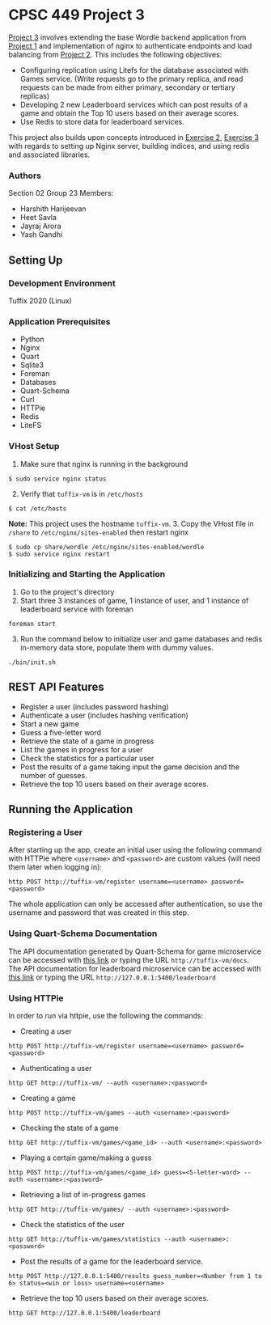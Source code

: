 # CPSC 449 Project 3 
 [Project 3](https://docs.google.com/document/d/1OWltxCFRsd2s4khOdfwKLZ3vqF6dsJ087nyMn0klcQs/edit) involves extending the base Wordle backend application from [Project 1](https://docs.google.com/document/d/14YzD8w5SpJk0DqizgrgyOsXvQ2-rrd-39RUSe2GNvz4/edit) and implementation of nginx to authenticate endpoints and load balancing from [Project 2](https://docs.google.com/document/d/1BXrmgSclvifgYWItGxxhZ72BrmiD5evXoRbA_uRP_jM/edit). This includes the following objectives:
- Configuring replication using Litefs for the database associated with Games service. (Write requests go to the primary replica, and read requests can be made from either primary, secondary or tertiary replicas)
- Developing 2 new Leaderboard services which can post results of a game and obtain the Top 10 users based on their average scores.
- Use Redis to store data for leaderboard services.

This project also builds upon concepts introduced in [Exercise 2](https://docs.google.com/document/d/1-tFBfCP2rhk5YFtXYpGD894Ghy4UY-J3o9Zs7abbS8c/edit), [Exercise 3](https://docs.google.com/document/d/14i8cpm7z1oFh5y5gmAkQ39AH3Pu8oWRr6B6TOziGYhY/edit) with regards to setting up Nginx server, building indices, and using redis and associated libraries.

### Authors
Section 02
Group 23
Members:
- Harshith Harijeevan
- Heet Savla
- Jayraj Arora
- Yash Gandhi

## Setting Up
### Development Environment 
Tuffix 2020 (Linux)

### Application Prerequisites
- Python
- Nginx
- Quart
- Sqlite3
- Foreman
- Databases
- Quart-Schema
- Curl
- HTTPie
- Redis
- LiteFS

### VHost Setup
1. Make sure that nginx is running in the background
```
$ sudo service nginx status
```
2. Verify that `tuffix-vm` is in `/etc/hosts`
```
$ cat /etc/hosts
```
__Note:__ This project uses the hostname `tuffix-vm`. 
3. Copy the VHost file in `/share` to `/etc/nginx/sites-enabled` then restart nginx 
```
$ sudo cp share/wordle /etc/nginx/sites-enabled/wordle
$ sudo service nginx restart
```

### Initializing and Starting the Application
1. Go to the project's directory
2. Start three 3 instances of game, 1 instance of user, and 1 instance of leaderboard service with foreman
```
foreman start
```
3. Run the command below to initialize user and game databases and redis in-memory data store, populate them with dummy values.
```
./bin/init.sh
```

## REST API Features
- Register a user (includes password hashing)
- Authenticate a user (includes hashing verification)
- Start a new game
- Guess a five-letter word
- Retrieve the state of a game in progress
- List the games in progress for a user
- Check the statistics for a particular user
- Post the results of a game taking input the game decision and the number of guesses.
- Retrieve the top 10 users based on their average scores.

## Running the Application

### Registering a User
After starting up the app, create an initial user using the following command with HTTPie where `<username>` and `<password>` are custom values (will need them later when logging in):
```
http POST http://tuffix-vm/register username=<username> password=<password>
```
The whole application can only be accessed after authentication, so use the username and password that was created in this step.


### Using Quart-Schema Documentation
The API documentation generated by Quart-Schema for game microservice can be accessed with [this link](http://tuffix-vm/docs) or typing the URL `http://tuffix-vm/docs`. The API documentation for leaderboard microservice can be accessed with [this link](http://127.0.0.1:5400/leaderboard) or typing the URL `http://127.0.0.1:5400/leaderboard`


### Using HTTPie
In order to run via httpie, use the following the commands:
- Creating a user
```
http POST http://tuffix-vm/register username=<username> password=<password>
```
- Authenticating a user
```
http GET http://tuffix-vm/ --auth <username>:<password>
```
- Creating a game 
```
http POST http://tuffix-vm/games --auth <username>:<password>
```
- Checking the state of a game 
```
http GET http://tuffix-vm/games/<game_id> --auth <username>:<password>
```
- Playing a certain game/making a guess
```
http POST http://tuffix-vm/games/<game_id> guess=<5-letter-word> --auth <username>:<password>
```
- Retrieving a list of in-progress games
```
http GET http://tuffix-vm/games/ --auth <username>:<password>
``` 
- Check the statistics of the user 
```
http GET http://tuffix-vm/games/statistics --auth <username>:<password>
```
- Post the results of a game for the leaderboard service.
```
http POST http://127.0.0.1:5400/results guess_number=<Number from 1 to 6> status=<win or loss> username=<username>
```
- Retrieve the top 10 users based on their average scores.
```
http GET http://127.0.0.1:5400/leaderboard
```
